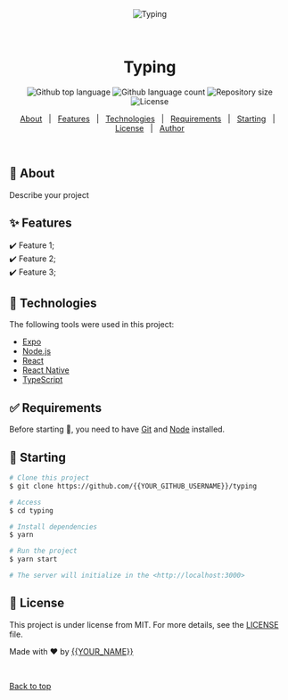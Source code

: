 <div align="center" id="top"> 
  <img src="./.github/app.gif" alt="Typing" />

  &#xa0;

  <!-- <a href="https://typing.netlify.app">Demo</a> -->
</div>

<h1 align="center">Typing</h1>

<p align="center">
  <img alt="Github top language" src="https://img.shields.io/github/languages/top/{{YOUR_GITHUB_USERNAME}}/typing?color=56BEB8">

  <img alt="Github language count" src="https://img.shields.io/github/languages/count/{{YOUR_GITHUB_USERNAME}}/typing?color=56BEB8">

  <img alt="Repository size" src="https://img.shields.io/github/repo-size/{{YOUR_GITHUB_USERNAME}}/typing?color=56BEB8">

  <img alt="License" src="https://img.shields.io/github/license/{{YOUR_GITHUB_USERNAME}}/typing?color=56BEB8">

  <!-- <img alt="Github issues" src="https://img.shields.io/github/issues/{{YOUR_GITHUB_USERNAME}}/typing?color=56BEB8" /> -->

  <!-- <img alt="Github forks" src="https://img.shields.io/github/forks/{{YOUR_GITHUB_USERNAME}}/typing?color=56BEB8" /> -->

  <!-- <img alt="Github stars" src="https://img.shields.io/github/stars/{{YOUR_GITHUB_USERNAME}}/typing?color=56BEB8" /> -->
</p>

<!-- Status -->

<!-- <h4 align="center"> 
	🚧  Typing 🚀 Under construction...  🚧
</h4> 

<hr> -->

<p align="center">
  <a href="#dart-about">About</a> &#xa0; | &#xa0; 
  <a href="#sparkles-features">Features</a> &#xa0; | &#xa0;
  <a href="#rocket-technologies">Technologies</a> &#xa0; | &#xa0;
  <a href="#white_check_mark-requirements">Requirements</a> &#xa0; | &#xa0;
  <a href="#checkered_flag-starting">Starting</a> &#xa0; | &#xa0;
  <a href="#memo-license">License</a> &#xa0; | &#xa0;
  <a href="https://github.com/{{YOUR_GITHUB_USERNAME}}" target="_blank">Author</a>
</p>

<br>

## :dart: About ##

Describe your project

## :sparkles: Features ##

:heavy_check_mark: Feature 1;\
:heavy_check_mark: Feature 2;\
:heavy_check_mark: Feature 3;

## :rocket: Technologies ##

The following tools were used in this project:

- [Expo](https://expo.io/)
- [Node.js](https://nodejs.org/en/)
- [React](https://pt-br.reactjs.org/)
- [React Native](https://reactnative.dev/)
- [TypeScript](https://www.typescriptlang.org/)

## :white_check_mark: Requirements ##

Before starting :checkered_flag:, you need to have [Git](https://git-scm.com) and [Node](https://nodejs.org/en/) installed.

## :checkered_flag: Starting ##

```bash
# Clone this project
$ git clone https://github.com/{{YOUR_GITHUB_USERNAME}}/typing

# Access
$ cd typing

# Install dependencies
$ yarn

# Run the project
$ yarn start

# The server will initialize in the <http://localhost:3000>
```

## :memo: License ##

This project is under license from MIT. For more details, see the [LICENSE](LICENSE.md) file.


Made with :heart: by <a href="https://github.com/{{YOUR_GITHUB_USERNAME}}" target="_blank">{{YOUR_NAME}}</a>

&#xa0;

<a href="#top">Back to top</a>
